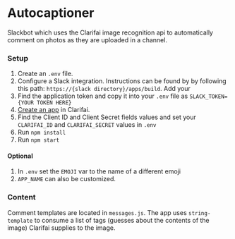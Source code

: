 # Autocaptioner
Slackbot which uses the Clarifai image recognition api to automatically comment on photos as they are uploaded in a channel.

### Setup
1. Create an `.env` file.
2. Configure a Slack integration. Instructions can be found by by following this path: `https://{slack directory}/apps/build`. Add your
3. Find the application token and copy it into your `.env` file as `SLACK_TOKEN={YOUR TOKEN HERE}`
4. [Create an app](https://developer.clarifai.com/account/applications/) in Clarifai.
5. Find the Client ID and Client Secret fields values and set your `CLARIFAI_ID` and `CLARIFAI_SECRET` values in `.env`
6. Run `npm install`
7. Run `npm start`

#### Optional
1. In `.env` set the `EMOJI` var to the name of a different emoji
2. `APP_NAME` can also be customized.

### Content
Comment templates are located in `messages.js`. The app uses `string-template` to consume a list of tags (guesses about the contents of the image) Clarifai supplies to the image.
